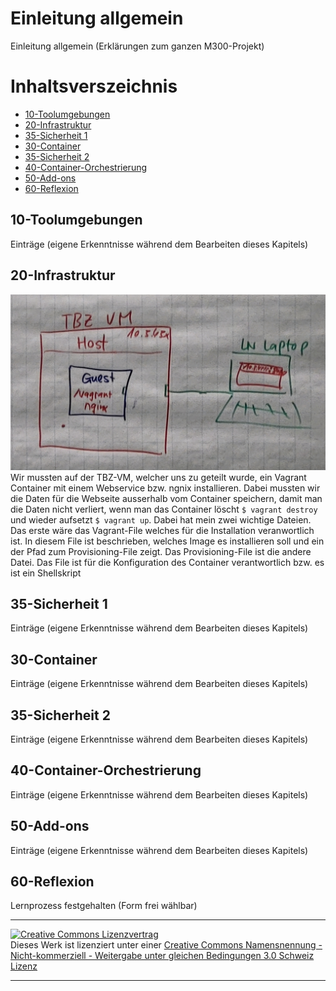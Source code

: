 # Einleitung allgemein<!-- omit in toc -->
Einleitung allgemein (Erklärungen zum ganzen M300-Projekt)

# Inhaltsverszeichnis<!-- omit in toc -->
- [10-Toolumgebungen](#10-toolumgebungen)
- [20-Infrastruktur](#20-infrastruktur)
- [35-Sicherheit 1](#35-sicherheit-1)
- [30-Container](#30-container)
- [35-Sicherheit 2](#35-sicherheit-2)
- [40-Container-Orchestrierung](#40-container-orchestrierung)
- [50-Add-ons](#50-add-ons)
- [60-Reflexion](#60-reflexion)
## 10-Toolumgebungen 
Einträge (eigene Erkenntnisse während dem Bearbeiten dieses Kapitels)

## 20-Infrastruktur
![Netzwerkplan](img/ngnix.jpg)
Wir mussten auf der TBZ-VM, welcher uns zu geteilt wurde, ein Vagrant Container mit einem Webservice bzw. ngnix installieren. Dabei mussten wir die Daten für die Webseite ausserhalb vom Container speichern, damit man die Daten nicht verliert, wenn man das Container löscht `$ vagrant destroy`  und wieder aufsetzt `$ vagrant up`. Dabei hat mein zwei wichtige Dateien. Das erste wäre das Vagrant-File welches für die Installation veranwortlich ist. In diesem File ist beschrieben, welches Image es installieren soll und ein der Pfad zum Provisioning-File zeigt. Das Provisioning-File ist die andere Datei. Das File ist für die Konfiguration des Container verantwortlich bzw. es ist ein Shellskript 

## 35-Sicherheit 1
Einträge (eigene Erkenntnisse während dem Bearbeiten dieses Kapitels)

## 30-Container
Einträge (eigene Erkenntnisse während dem Bearbeiten dieses Kapitels)

## 35-Sicherheit 2
Einträge (eigene Erkenntnisse während dem Bearbeiten dieses Kapitels)

## 40-Container-Orchestrierung
Einträge (eigene Erkenntnisse während dem Bearbeiten dieses Kapitels)

## 50-Add-ons 
Einträge (eigene Erkenntnisse während dem Bearbeiten dieses Kapitels)

## 60-Reflexion
Lernprozess festgehalten (Form frei wählbar)


- - -
<a rel="license" href="http://creativecommons.org/licenses/by-nc-sa/3.0/ch/"><img alt="Creative Commons Lizenzvertrag" style="border-width:0" src="https://i.creativecommons.org/l/by-nc-sa/3.0/ch/88x31.png" /></a><br />Dieses Werk ist lizenziert unter einer <a rel="license" href="http://creativecommons.org/licenses/by-nc-sa/3.0/ch/">Creative Commons Namensnennung - Nicht-kommerziell - Weitergabe unter gleichen Bedingungen 3.0 Schweiz Lizenz</a>

- - -
